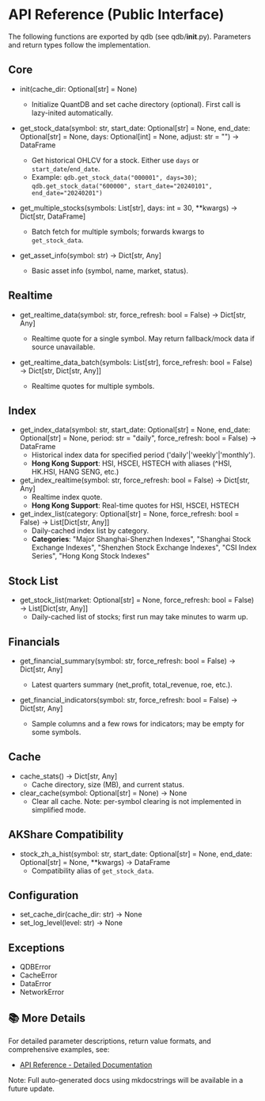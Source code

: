 # API Reference (Public Interface)

The following functions are exported by qdb (see qdb/__init__.py). Parameters and return types follow the implementation.

## Core
- init(cache_dir: Optional[str] = None)
  - Initialize QuantDB and set cache directory (optional). First call is lazy-inited automatically.

- get_stock_data(symbol: str, start_date: Optional[str] = None, end_date: Optional[str] = None, days: Optional[int] = None, adjust: str = "") -> DataFrame
  - Get historical OHLCV for a stock. Either use `days` or `start_date`/`end_date`.
  - Example: `qdb.get_stock_data("000001", days=30)`; `qdb.get_stock_data("600000", start_date="20240101", end_date="20240201")`

- get_multiple_stocks(symbols: List[str], days: int = 30, **kwargs) -> Dict[str, DataFrame]
  - Batch fetch for multiple symbols; forwards kwargs to `get_stock_data`.

- get_asset_info(symbol: str) -> Dict[str, Any]
  - Basic asset info (symbol, name, market, status).

## Realtime
- get_realtime_data(symbol: str, force_refresh: bool = False) -> Dict[str, Any]
  - Realtime quote for a single symbol. May return fallback/mock data if source unavailable.

- get_realtime_data_batch(symbols: List[str], force_refresh: bool = False) -> Dict[str, Dict[str, Any]]
  - Realtime quotes for multiple symbols.

## Index
- get_index_data(symbol: str, start_date: Optional[str] = None, end_date: Optional[str] = None, period: str = "daily", force_refresh: bool = False) -> DataFrame
  - Historical index data for specified period ('daily'|'weekly'|'monthly').
  - **Hong Kong Support**: HSI, HSCEI, HSTECH with aliases (^HSI, HK.HSI, HANG SENG, etc.)
- get_index_realtime(symbol: str, force_refresh: bool = False) -> Dict[str, Any]
  - Realtime index quote.
  - **Hong Kong Support**: Real-time quotes for HSI, HSCEI, HSTECH
- get_index_list(category: Optional[str] = None, force_refresh: bool = False) -> List[Dict[str, Any]]
  - Daily-cached index list by category.
  - **Categories**: "Major Shanghai-Shenzhen Indexes", "Shanghai Stock Exchange Indexes", "Shenzhen Stock Exchange Indexes", "CSI Index Series", "Hong Kong Stock Indexes"

## Stock List
- get_stock_list(market: Optional[str] = None, force_refresh: bool = False) -> List[Dict[str, Any]]
  - Daily-cached list of stocks; first run may take minutes to warm up.

## Financials
- get_financial_summary(symbol: str, force_refresh: bool = False) -> Dict[str, Any]
  - Latest quarters summary (net_profit, total_revenue, roe, etc.).

- get_financial_indicators(symbol: str, force_refresh: bool = False) -> Dict[str, Any]
  - Sample columns and a few rows for indicators; may be empty for some symbols.

## Cache
- cache_stats() -> Dict[str, Any]
  - Cache directory, size (MB), and current status.
- clear_cache(symbol: Optional[str] = None) -> None
  - Clear all cache. Note: per-symbol clearing is not implemented in simplified mode.

## AKShare Compatibility
- stock_zh_a_hist(symbol: str, start_date: Optional[str] = None, end_date: Optional[str] = None, **kwargs) -> DataFrame
  - Compatibility alias of `get_stock_data`.

## Configuration
- set_cache_dir(cache_dir: str) -> None
- set_log_level(level: str) -> None

## Exceptions
- QDBError
- CacheError
- DataError
- NetworkError

## 📚 More Details

For detailed parameter descriptions, return value formats, and comprehensive examples, see:
- [API Reference - Detailed Documentation](api-reference-detailed.md)

Note: Full auto-generated docs using mkdocstrings will be available in a future update.

